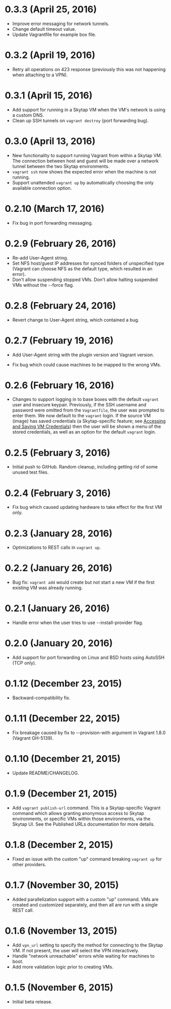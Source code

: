 # 0.3.3 (April 25, 2016)

* Improve error messaging for network tunnels.
* Change default timeout value.
* Update Vagrantfile for example box file.

# 0.3.2 (April 19, 2016)

* Retry all operations on 423 response (previously this was not happening when attaching to a VPN).

# 0.3.1 (April 15, 2016)

* Add support for running in a Skytap VM when the VM's network is using a custom DNS.
* Clean up SSH tunnels on `vagrant destroy` (port forwarding bug).

# 0.3.0 (April 13, 2016)

* New functionality to support running Vagrant from within a Skytap VM. The connection between host and
  guest will be made over a network tunnel between the two Skytap environments.
* `vagrant ssh` now shows the expected error when the machine is not running.
* Support unattended `vagrant up` by automatically choosing the only available connection option.  

# 0.2.10 (March 17, 2016)

* Fix bug in port forwarding messaging.

# 0.2.9 (February 26, 2016)

* Re-add User-Agent string.
* Set NFS host/guest IP addresses for synced folders of unspecified type
  (Vagrant can choose NFS as the default type, which resulted in an
  error).
* Don't allow suspending stopped VMs. Don't allow halting suspended VMs
  without the --force flag.

# 0.2.8 (February 24, 2016)

* Revert change to User-Agent string, which contained a bug.

# 0.2.7 (February 19, 2016)

* Add User-Agent string with the plugin version and Vagrant version.

* Fix bug which could cause machines to be mapped to the wrong VMs.

# 0.2.6 (February 16, 2016)

* Changes to support logging in to base boxes with the default `vagrant` user and
  insecure keypair. Previously, if the SSH username and password were omitted
  from the `Vagrantfile`, the user was prompted to enter them. We now default
  to the `vagrant` login. If the source VM (image) has saved credentials
  (a Skytap-specific feature; see [Accessing and Saving VM Credentials](http://help.skytap.com/#VM_Settings_Credentials.html))
  then the user will be shown a menu of the stored credentials,
  as well as an option for the default `vagrant` login.

# 0.2.5 (February 3, 2016)

* Initial push to GitHub. Random cleanup, including getting rid of some unused test files.

# 0.2.4 (February 3, 2016)

* Fix bug which caused updating hardware to take effect for the first VM only.

# 0.2.3 (January 28, 2016)

* Optimizations to REST calls in `vagrant up`.

# 0.2.2 (January 26, 2016)

* Bug fix: `vagrant add` would create but not start a new VM if
  the first existing VM was already running.

# 0.2.1 (January 26, 2016)

* Handle error when the user tries to use --install-provider flag.

# 0.2.0 (January 20, 2016)

* Add support for port forwarding on Linux and BSD hosts using AutoSSH
  (TCP only).

# 0.1.12 (December 23, 2015)

* Backward-compatibility fix.

# 0.1.11 (December 22, 2015)

* Fix breakage caused by fix to --provision-with argument in Vagrant 1.8.0
  (Vagrant GH-5139).

# 0.1.10 (December 21, 2015)

* Update README/CHANGELOG.

# 0.1.9 (December 21, 2015)

* Add `vagrant publish-url` command. This is a Skytap-specific
  Vagrant command which allows granting anonymous access to Skytap
  environments, or specific VMs within those environments, via the Skytap
  UI. See the Published URLs documentation for more details.

# 0.1.8 (December 2, 2015)

* Fixed an issue with the custom "up" command breaking `vagrant up` for
  other providers.

# 0.1.7 (November 30, 2015)

* Added parallelization support with a custom "up" command. VMs are
  created and customized separately, and then all are run with a single
  REST call.

# 0.1.6 (November 13, 2015)

* Add `vpn_url` setting to specify the method for connecting to the
  Skytap VM. If not present, the user will select the VPN interactively.
* Handle "network unreachable" errors while waiting for machines to boot.
* Add more validation logic prior to creating VMs.

# 0.1.5 (November 6, 2015)

* Initial beta release.
